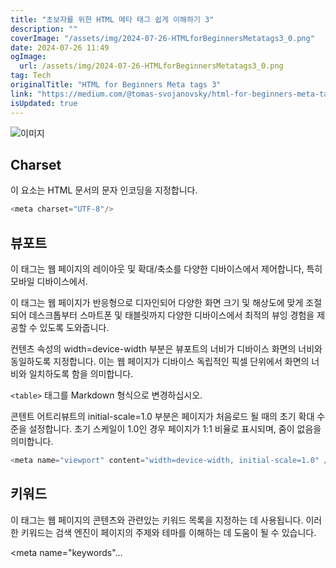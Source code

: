 ```yaml
---
title: "초보자를 위한 HTML 메타 태그 쉽게 이해하기 3"
description: ""
coverImage: "/assets/img/2024-07-26-HTMLforBeginnersMetatags3_0.png"
date: 2024-07-26 11:49
ogImage: 
  url: /assets/img/2024-07-26-HTMLforBeginnersMetatags3_0.png
tag: Tech
originalTitle: "HTML for Beginners Meta tags 3"
link: "https://medium.com/@tomas-svojanovsky/html-for-beginners-meta-tags-3-e3266808bf04"
isUpdated: true
---
```






![이미지](/assets/img/2024-07-26-HTMLforBeginnersMetatags3_0.png)

## Charset

이 요소는 HTML 문서의 문자 인코딩을 지정합니다.

```js
<meta charset="UTF-8"/>
```

<div class="content-ad"></div>

## 뷰포트

이 태그는 웹 페이지의 레이아웃 및 확대/축소를 다양한 디바이스에서 제어합니다, 특히 모바일 디바이스에서.

이 태그는 웹 페이지가 반응형으로 디자인되어 다양한 화면 크기 및 해상도에 맞게 조절되어 데스크톱부터 스마트폰 및 태블릿까지 다양한 디바이스에서 최적의 뷰잉 경험을 제공할 수 있도록 도와줍니다.

컨텐츠 속성의 width=device-width 부분은 뷰포트의 너비가 디바이스 화면의 너비와 동일하도록 지정합니다. 이는 웹 페이지가 디바이스 독립적인 픽셀 단위에서 화면의 너비와 일치하도록 함을 의미합니다.

<div class="content-ad"></div>

`<table>` 태그를 Markdown 형식으로 변경하십시오.

콘텐트 어트리뷰트의 initial-scale=1.0 부분은 페이지가 처음로드 될 때의 초기 확대 수준을 설정합니다. 초기 스케일이 1.0인 경우 페이지가 1:1 비율로 표시되며, 줌이 없음을 의미합니다.

```js
<meta name="viewport" content="width=device-width, initial-scale=1.0" />
```

## 키워드

이 태그는 웹 페이지의 콘텐츠와 관련있는 키워드 목록을 지정하는 데 사용됩니다. 이러한 키워드는 검색 엔진이 페이지의 주제와 테마를 이해하는 데 도움이 될 수 있습니다.

<div class="content-ad"></div>


<meta name="keywords"…
